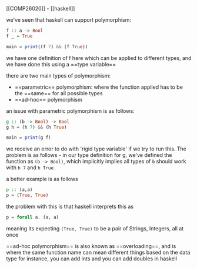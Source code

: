 [[COMP26020]] - [[haskell]]

we've seen that haskell can support polymorphism:
```haskell
f :: a -> Bool
f _ = True

main = print((f 7) && (f True))
```
we have one definition of f here which can be applied to different types, and we have done this using a ==type variable==

there are two main types of polymorphism:
- ==parametric== polymorphism: where the function applied has to be the ==same== for all possible types
- ==ad-hoc== polymorphism

an issue with parametric polymorphism is as follows:
```haskell
g :: (b -> Bool) -> Bool
g h = (h 7) && (h True)

main = print(g f)
```
we receive an error to do with 'rigid type variable' if we try to run this. The problem is as follows - in our type definition for g, we've defined the function as `(b -> Bool)`, which implicitly implies all types of `b` should work with `h 7` and `h True`

a better example is as follows
```haskell
p :: (a,a)
p = (True, True)
```
the problem with this is that haskell interprets this as
```haskell
p = forall a. (a, a)
```
meaning its expecting `(True, True)` to be a pair of Strings, Integers, all at once

==ad-hoc polymorphism== is also known as ==overloading==, and is where the same function name can mean different things based on the data type
for instance, you can add ints and you can add doubles in haskell